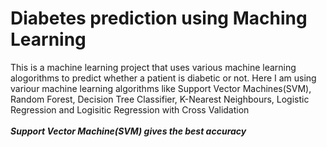 # Diabetes prediction using Maching Learning
This is a machine learning project that uses various machine learning alogorithms to predict whether a patient is diabetic or not. Here I am using variour machine learning algorithms like Support Vector Machines(SVM), Random Forest, Decision Tree Classifier, K-Nearest Neighbours, Logistic Regression and Logisitic Regression with Cross Validation
<br>
<br>
__*Support Vector Machine(SVM) gives the best accuracy*__
